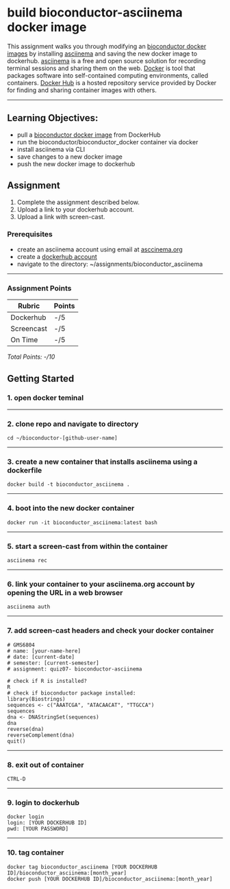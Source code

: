 # build bioconductor-asciinema docker image

This assignment walks you through modifying an [bioconductor docker images](https://hub.docker.com/r/bioconductor/bioconductor_docker) by installing [asciinema](https://asciinema.org/docs/installation) and saving the new docker image to dockerhub. [asciinema](https://asciinema.org/about) is a free and open source solution for recording terminal sessions and sharing them on the web. [Docker](https://www.docker.com/resources/what-container) is tool that packages software into self-contained computing environments, called containers. [Docker Hub](https://www.docker.com/products/docker-hub) is a hosted repository service provided by Docker for finding and sharing container images with others.

<!-- blank line -->
----
<!-- blank line -->

## Learning Objectives:
 - pull a [bioconductor docker image](https://hub.docker.com/r/bioconductor/bioconductor_docker) from DockerHub
 - run the bioconductor/bioconductor_docker container via docker
 - install asciinema via CLI
 - save changes to a new docker image
 - push the new docker image to dockerhub
 
  ## Assignment 
1. Complete the assignment described below.
2. Upload a link to your dockerhub account.
3. Upload a link with screen-cast.

### Prerequisites
* create an asciinema account using email at [asccinema.org](https://asciinema.org/login/new) 
* create a [dockerhub account](https://hub.docker.com/)
* navigate to the directory: ~/assignments/bioconductor_asciinema
<!-- blank line -->
----
<!-- blank line -->

 ### Assignment Points
|  Rubric        | Points | 
|----------------|-------|
| Dockerhub     |  -/5  |
| Screencast     |  -/5  |
| On Time        |  -/5  |
*Total Points: -/10*

## Getting Started

### 1. open docker teminal
<!-- blank line -->
----
<!-- blank line -->

### 2. clone repo and navigate to directory
<!-- blank line -->
```
cd ~/bioconductor-[github-user-name]
```
----
<!-- blank line -->

### 3. create a new container that installs asciinema using a dockerfile
```
docker build -t bioconductor_asciinema .
```
<!-- blank line -->
----
<!-- blank line -->

### 4. boot into the new docker container 
```
docker run -it bioconductor_asciinema:latest bash
```
<!-- blank line -->
----
<!-- blank line -->

### 5. start a screen-cast from within the container 
```
asciinema rec
```
<!-- blank line -->
----
<!-- blank line -->

### 6. link your container to your asciinema.org account by opening the URL in a web browser 
```
asciinema auth
```
<!-- blank line -->
----
<!-- blank line -->

### 7. add screen-cast headers and check your docker container
```
# GMS6804
# name: [your-name-here]
# date: [current-date]
# semester: [current-semester]
# assignment: quiz07- bioconductor-asciinema  

# check if R is installed?
R
# check if bioconductor package installed:
library(Biostrings)
sequences <- c("AAATCGA", "ATACAACAT", "TTGCCA")
sequences
dna <- DNAStringSet(sequences)
dna
reverse(dna)
reverseComplement(dna)
quit()

```
<!-- blank line -->
----
<!-- blank line -->

### 8. exit out of container
```
CTRL-D
```
<!-- blank line -->
----
<!-- blank line -->

### 9. login to dockerhub
```
docker login
login: [YOUR DOCKERHUB ID]
pwd: [YOUR PASSWORD]
```
<!-- blank line -->
----
<!-- blank line -->

### 10. tag container
```
docker tag bioconductor_asciinema [YOUR DOCKERHUB ID]/bioconductor_asciinema:[month_year]
docker push [YOUR DOCKERHUB ID]/bioconductor_asciinema:[month_year]
```
